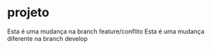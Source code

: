 # projeto
Esta é uma mudança na branch feature/conflito
Esta é uma mudança diferente na branch develop